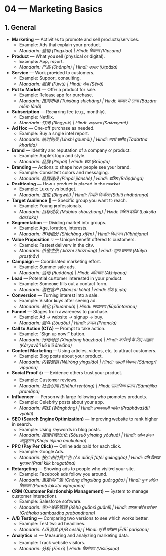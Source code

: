 # 04 — Marketing Basics

## 1. General
- **Marketing** — Activities to promote and sell products/services.
  - Example: Ads that explain your product.
  - *Mandarin: 营销 (Yíngxiāo) | Hindi: विपणन (Vipṇana)*
- **Product** — What you sell (physical or digital).
  - Example: App, report.
  - *Mandarin: 产品 (Chǎnpǐn) | Hindi: उत्पाद (Utpāda)*
- **Service** — Work provided to customers.
  - Example: Support, consulting.
  - *Mandarin: 服务 (Fúwù) | Hindi: सेवा (Sēvā)*
- **Put to Market** — Offer a product for sale.
  - Example: Release app for purchase.
  - *Mandarin: 推向市场 (Tuīxiàng shìchǎng) | Hindi: बाजार में लाना (Bāzāra mēṁ lānā)*
- **Subscription** — Recurring fee (e.g., monthly).
  - Example: Netflix.
  - *Mandarin: 订阅 (Dìngyuè) | Hindi: सदस्यता (Sadasyatā)*
- **Ad Hoc** — One-off purchase as needed.
  - Example: Buy a single intel report.
  - *Mandarin: 临时购买 (Línshí gòumǎi) | Hindi: तदर्थ खरीद (Tadartha kharīda)*
- **Brand** — Identity and reputation of a company or product.
  - Example: Apple’s logo and style.
  - *Mandarin: 品牌 (Pǐnpái) | Hindi: ब्रांड (Brāṇḍa)*
- **Branding** — Actions to shape how people see your brand.
  - Example: Consistent colors and messaging.
  - *Mandarin: 品牌建设 (Pǐnpái jiànshè) | Hindi: ब्रांडिंग (Brāṇḍiṅga)*
- **Positioning** — How a product is placed in the market.
  - Example: Luxury vs budget.
  - *Mandarin: 定位 (Dìngwèi) | Hindi: स्थिति निर्धारण (Sthiti nirdhāraṇa)*
- **Target Audience** 🎯 — Specific group you want to reach.
  - Example: Young professionals.
  - *Mandarin: 目标受众 (Mùbiāo shòuzhòng) | Hindi: लक्षित दर्शक (Lakṣita darśaka)*
- **Segmentation** — Dividing market into groups.
  - Example: Age, location, interests.
  - *Mandarin: 市场细分 (Shìchǎng xìfēn) | Hindi: विभाजन (Vibhājana)*
- **Value Proposition** 💡 — Unique benefit offered to customers.
  - Example: Fastest delivery in the city.
  - *Mandarin: 价值主张 (Jiàzhí zhǔzhāng) | Hindi: मूल्य प्रस्ताव (Mūlya prasṭhāv)*
- **Campaign** — Coordinated marketing effort.
  - Example: Summer sale ads.
  - *Mandarin: 活动 (Huódòng) | Hindi: अभियान (Abhiyāna)*
- **Lead** — Potential customer interested in your product.
  - Example: Someone fills out a contact form.
  - *Mandarin: 潜在客户 (Qiánzài kèhù) | Hindi: लीड (Līḍa)*
- **Conversion** — Turning interest into a sale.
  - Example: Visitor buys after seeing ad.
  - *Mandarin: 转化 (Zhuǎnhuà) | Hindi: रूपांतरण (Rūpāntaraṇa)*
- **Funnel** — Stages from awareness to purchase.
  - Example: Ad → website → signup → buy.
  - *Mandarin: 漏斗 (Lòudǒu) | Hindi: फ़नल (Phanala)*
- **Call to Action (CTA)** — Prompt to take action.
  - Example: “Sign up now!” button.
  - *Mandarin: 行动号召 (Xíngdòng hàozhào) | Hindi: कार्रवाई के लिए आह्वान (Kāryavā'ī kē li'ē āhvāna)*
- **Content Marketing** — Using articles, videos, etc. to attract customers.
  - Example: Blog posts about your product.
  - *Mandarin: 内容营销 (Nèiróng yíngxiāo) | Hindi: सामग्री विपणन (Sāmagrī vipṇana)*
- **Social Proof** 👍 — Evidence others trust your product.
  - Example: Customer reviews.
  - *Mandarin: 社会认同 (Shèhuì rèntóng) | Hindi: सामाजिक प्रमाण (Sāmājika pramāṇa)*
- **Influencer** — Person with large following who promotes products.
  - Example: Celebrity posts about your app.
  - *Mandarin: 网红 (Wǎnghóng) | Hindi: प्रभावशाली व्यक्ति (Prabhāvaśālī vyakti)*
- **SEO (Search Engine Optimization)** — Improving website to rank higher in search.
  - Example: Using keywords in blog posts.
  - *Mandarin: 搜索引擎优化 (Sōusuǒ yǐnqíng yōuhuà) | Hindi: खोज इंजन अनुकूलन (Khōja iñjana anukūlana)*
- **PPC (Pay Per Click)** — Online ads paid for each click.
  - Example: Google Ads.
  - *Mandarin: 按点击付费广告 (Àn diǎnjī fùfèi guǎnggào) | Hindi: प्रति क्लिक भुगतान (Prati klik bhugatāna)*
- **Retargeting** — Showing ads to people who visited your site.
  - Example: Facebook ads follow you around.
  - *Mandarin: 重定向广告 (Chóng dìngxiàng guǎnggào) | Hindi: पुनः लक्षित विज्ञापन (Punaḥ lakṣita vijñāpana)*
- **CRM (Customer Relationship Management)** — System to manage customer interactions.
  - Example: Salesforce software.
  - *Mandarin: 客户关系管理 (Kèhù guānxì guǎnlǐ) | Hindi: ग्राहक संबंध प्रबंधन (Grāhaka sambandha prabandhana)*
- **A/B Testing** — Comparing two versions to see which works better.
  - Example: Test two ad headlines.
  - *Mandarin: A/B测试 (A/B cèshì) | Hindi: ए/बी परीक्षण (Ē/Bī pariṣaṇa)*
- **Analytics** 📊 — Measuring and analyzing marketing data.
  - Example: Track website visitors.
  - *Mandarin: 分析 (Fēnxī) | Hindi: विश्लेषण (Viślēṣaṇa)*
